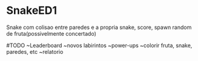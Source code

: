 # SnakeED1

Snake com colisao entre paredes e a propria snake, score, spawn random de fruta(possivelmente concertado)

#TODO
~Leaderboard
~novos labirintos
~power-ups
~colorir fruta, snake, paredes, etc
~relatorio
